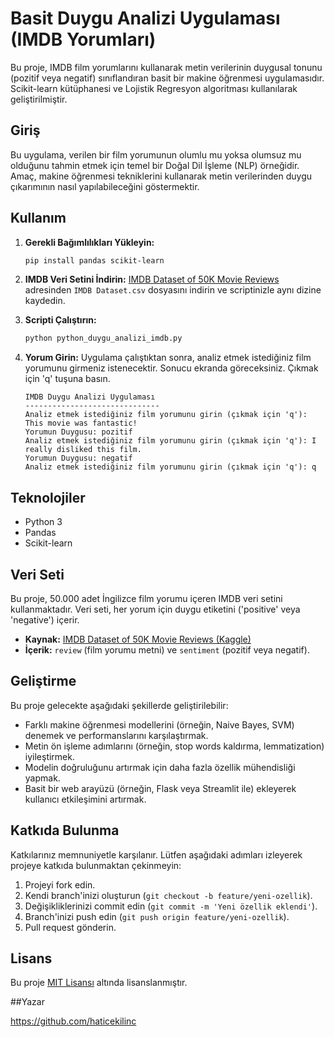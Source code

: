 # Basit Duygu Analizi Uygulaması (IMDB Yorumları)

Bu proje, IMDB film yorumlarını kullanarak metin verilerinin duygusal tonunu (pozitif veya negatif) sınıflandıran basit bir makine öğrenmesi uygulamasıdır. Scikit-learn kütüphanesi ve Lojistik Regresyon algoritması kullanılarak geliştirilmiştir.

## Giriş

Bu uygulama, verilen bir film yorumunun olumlu mu yoksa olumsuz mu olduğunu tahmin etmek için temel bir Doğal Dil İşleme (NLP) örneğidir. Amaç, makine öğrenmesi tekniklerini kullanarak metin verilerinden duygu çıkarımının nasıl yapılabileceğini göstermektir.

## Kullanım

1.  **Gerekli Bağımlılıkları Yükleyin:**
    ```bash
    pip install pandas scikit-learn
    ```

2.  **IMDB Veri Setini İndirin:**
    [IMDB Dataset of 50K Movie Reviews](https://www.kaggle.com/datasets/lakshmi25npathi/imdb-dataset-of-50k-movie-reviews) adresinden `IMDB Dataset.csv` dosyasını indirin ve scriptinizle aynı dizine kaydedin.

3.  **Scripti Çalıştırın:**
    ```bash
    python python_duygu_analizi_imdb.py
    ```

4.  **Yorum Girin:**
    Uygulama çalıştıktan sonra, analiz etmek istediğiniz film yorumunu girmeniz istenecektir. Sonucu ekranda göreceksiniz. Çıkmak için 'q' tuşuna basın.

    ```
    IMDB Duygu Analizi Uygulaması
    ------------------------------
    Analiz etmek istediğiniz film yorumunu girin (çıkmak için 'q'): This movie was fantastic!
    Yorumun Duygusu: pozitif
    Analiz etmek istediğiniz film yorumunu girin (çıkmak için 'q'): I really disliked this film.
    Yorumun Duygusu: negatif
    Analiz etmek istediğiniz film yorumunu girin (çıkmak için 'q'): q
    ```

## Teknolojiler

* Python 3
* Pandas
* Scikit-learn

## Veri Seti

Bu proje, 50.000 adet İngilizce film yorumu içeren IMDB veri setini kullanmaktadır. Veri seti, her yorum için duygu etiketini ('positive' veya 'negative') içerir.

* **Kaynak:** [IMDB Dataset of 50K Movie Reviews (Kaggle)](https://www.kaggle.com/datasets/lakshmi25npathi/imdb-dataset-of-50k-movie-reviews)
* **İçerik:** `review` (film yorumu metni) ve `sentiment` (pozitif veya negatif).

## Geliştirme

Bu proje gelecekte aşağıdaki şekillerde geliştirilebilir:

* Farklı makine öğrenmesi modellerini (örneğin, Naive Bayes, SVM) denemek ve performanslarını karşılaştırmak.
* Metin ön işleme adımlarını (örneğin, stop words kaldırma, lemmatization) iyileştirmek.
* Modelin doğruluğunu artırmak için daha fazla özellik mühendisliği yapmak.
* Basit bir web arayüzü (örneğin, Flask veya Streamlit ile) ekleyerek kullanıcı etkileşimini artırmak.

## Katkıda Bulunma

Katkılarınız memnuniyetle karşılanır. Lütfen aşağıdaki adımları izleyerek projeye katkıda bulunmaktan çekinmeyin:

1.  Projeyi fork edin.
2.  Kendi branch'inizi oluşturun (`git checkout -b feature/yeni-ozellik`).
3.  Değişikliklerinizi commit edin (`git commit -m 'Yeni özellik eklendi'`).
4.  Branch'inizi push edin (`git push origin feature/yeni-ozellik`).
5.  Pull request gönderin.

## Lisans

Bu proje [MIT Lisansı](LICENSE) altında lisanslanmıştır.

##Yazar

https://github.com/haticekilinc


